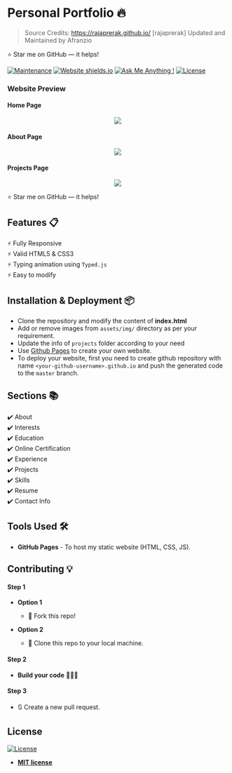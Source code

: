 # Personal Portfolio 🔥
> Source Credits: https://rajaprerak.github.io/ [rajaprerak]
> Updated and Maintained by Afranzio

:star: Star me on GitHub — it helps!

[![Maintenance](https://img.shields.io/badge/maintained-yes-green.svg)](https://github.com/afranzio/afranzio.github.io/commits/main)
[![Website shields.io](https://img.shields.io/badge/website-up-yellow)](http://afranzio.github.io/)
[![Ask Me Anything !](https://img.shields.io/badge/ask%20me-linkedin-1abc9c.svg)](https://www.linkedin.com/in/afranzio/)
[![License](http://img.shields.io/:license-mit-blue.svg?style=flat-square)](http://badges.mit-license.org)

### Website Preview
#### Home Page
<p align="center"> 
  <kbd>
    <a href="https://afranzio.github.io" target="_blank"><img src="website_images/HomePage.gif">
  </a>
  </kbd>
</p>

#### About Page
<p align="center"> 
  <kbd>
    <a href="https://afranzio.github.io" target="_blank"><img src="website_images/AboutPage.jpg">
  </a>
  </kbd>
</p>

#### Projects Page
<p align="center"> 
  <kbd>
    <a href="https://afranzio.github.io" target="_blank"><img src="website_images/ProjectPage.jpg">
  </a>
  </kbd>
</p>

:star: Star me on GitHub — it helps!

## Features 📋
⚡️ Fully Responsive\
⚡️ Valid HTML5 & CSS3\
⚡️ Typing animation using `Typed.js`\
⚡️ Easy to modify

## Installation & Deployment 📦
- Clone the repository and modify the content of <b>index.html</b> 
- Add or remove images from `assets/img/` directory as per your requirement.
- Update the info of `projects` folder according to your need
- Use [Github Pages](https://create-react-app.dev/docs/deployment/#github-pages) to create your own website.
- To deploy your website, first you need to create github repository with name `<your-github-username>.github.io` and push the generated code to the `master` branch.

## Sections 📚
✔️ About\
✔️ Interests\
✔️ Education\
✔️ Online Certification\
✔️ Experience\
✔️ Projects \
✔️ Skills \
✔️ Resume\
✔️ Contact Info



## Tools Used 🛠️
* <b>GitHub Pages</b> - To host my static website (HTML, CSS, JS).

## Contributing 💡
#### Step 1

- **Option 1**
    - 🍴 Fork this repo!

- **Option 2**
    - 👯 Clone this repo to your local machine.


#### Step 2

- **Build your code** 🔨🔨🔨

#### Step 3

- 🔃 Create a new pull request.

## License
[![License](http://img.shields.io/:license-mit-blue.svg?style=flat-square)](http://badges.mit-license.org)

- **[MIT license](http://opensource.org/licenses/mit-license.php)**
